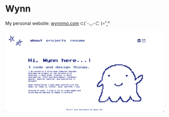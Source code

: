 # Wynn
My personal website: [wynnmo.com](https://www.wynnmo.com) ⊂(´･◡･⊂ )∘˚˳°

![Alt text](homepage.png?raw=true)
